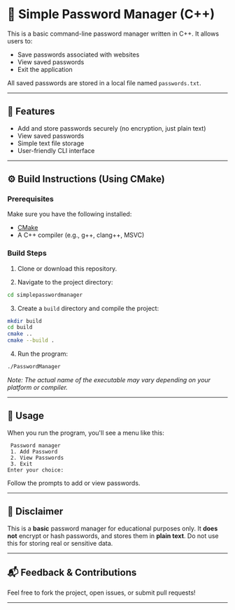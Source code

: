 # 🔐 Simple Password Manager (C++)

This is a basic command-line password manager written in C++. It allows users to:

- Save passwords associated with websites
- View saved passwords
- Exit the application

All saved passwords are stored in a local file named `passwords.txt`.

---

## 🧱 Features

- Add and store passwords securely (no encryption, just plain text)
- View saved passwords
- Simple text file storage
- User-friendly CLI interface

---

## ⚙️ Build Instructions (Using CMake)

### Prerequisites

Make sure you have the following installed:
- [CMake](https://cmake.org/download/)
- A C++ compiler (e.g., g++, clang++, MSVC)

### Build Steps

1. Clone or download this repository.

2. Navigate to the project directory:

```bash
cd simplepasswordmanager
```

3. Create a `build` directory and compile the project:

```bash
mkdir build
cd build
cmake ..
cmake --build .
```

4. Run the program:

```bash
./PasswordManager
```

_Note: The actual name of the executable may vary depending on your platform or compiler._

---

## 📄 Usage

When you run the program, you'll see a menu like this:

```
 Password manager
 1. Add Password
 2. View Passwords
 3. Exit
Enter your choice:
```

Follow the prompts to add or view passwords.

---


## 🛑 Disclaimer

This is a **basic** password manager for educational purposes only. It **does not** encrypt or hash passwords, and stores them in **plain text**. Do not use this for storing real or sensitive data.

---

## 📬 Feedback & Contributions

Feel free to fork the project, open issues, or submit pull requests!

---
